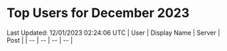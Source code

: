 # Top Users for December 2023
Last Updated: 12/01/2023 02:24:06 UTC
| User | Display Name | Server | Post |
| -- | -- | -- | -- |
